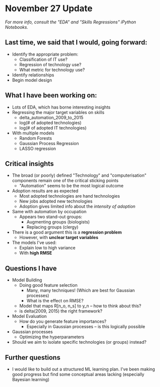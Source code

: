 # November 27 Update

*For more info, consult the "EDA" and "Skills Regressions" iPython Notebooks.*

## Last time, we said that I would, going forward:
* Identify the appropriate problem:
  * Classification of IT use?
  * Regression of technology use?
  * What metric for technology use?
* Identify relationships
* Begin model design

## What I have been working on:
* Lots of EDA, which has borne interesting insights
* Regressing the major target variables on skills
  * delta_automation_2009_to_2015
  * log(\# of adopted technologies)
  * log(\# of adopted IT technologies)
* With multiple models
  * Random Forests
  * Gaussian Process Regression
  * LASSO regression

## Critical insights
* The broad (or poorly) defined "Technology" and "computerisation" components remain one of the critical sticking points
  * "Automation" seems to be the most logical outcome
* Adoption results are as expected
  * Most adopted technologies are hand technologies
  * New jobs adopted new technologies
  * Adoption gives limited info about the *intensity of adoption*
* Same with automation by occupation
  * Appears two stand-out groups:
    * Augmenting groups (biologists)
    * Replacing groups (clergy)
* There is a good argument this is a **regression problem**
  * However, with **unclear target variables**
* The models I've used:
  * Explain low to high variance
  * With **high RMSE**

## Questions I have
* Model Building
  * Doing good feature selection
    * Many, many techniques! (Which are best for Gaussian processes)
    * What is the effect on RMSE?
  * Model that maps R[n_o, n_s] to y_n – how to think about this?
  * is delta(2009, 2015) the right framework?
* Model Evaluation
  * How do you generate feature importances?
    * Especially in Gaussian processes – is this logically possible
* Gaussian processes
  * Optimizing the hyperparameters
* Should we aim to isolate specific technologies (or groups) instead?

## Further questions
* I would like to build out a structured ML learning plan. I've been making good progress but find some conceptual areas lacking (especially Bayesian learning)
